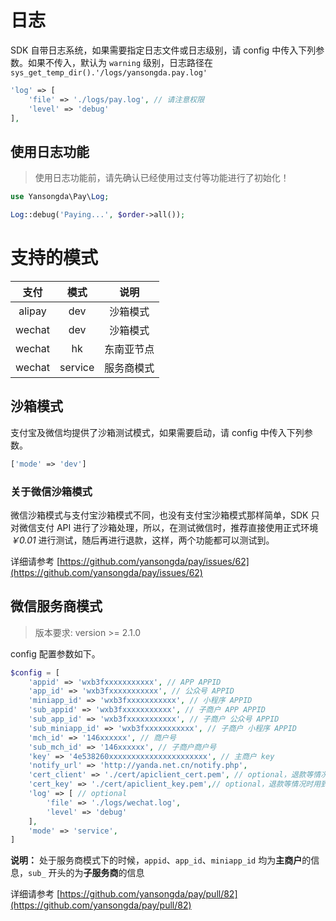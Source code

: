 # 日志

SDK 自带日志系统，如果需要指定日志文件或日志级别，请 config 中传入下列参数。如果不传入，默认为 `warning` 级别，日志路径在 `sys_get_temp_dir().'/logs/yansongda.pay.log' `

```php
'log' => [
    'file' => './logs/pay.log', // 请注意权限
    'level' => 'debug'
],
```

## 使用日志功能

> 使用日志功能前，请先确认已经使用过支付等功能进行了初始化！

```php
use Yansongda\Pay\Log;

Log::debug('Paying...', $order->all());
```

# 支持的模式

| 支付 | 模式 | 说明 |
| :---: | :---: | :---: |
| alipay | dev | 沙箱模式 |
| wechat | dev | 沙箱模式 |
| wechat | hk | 东南亚节点 |
| wechat | service | 服务商模式 |

## 沙箱模式

支付宝及微信均提供了沙箱测试模式，如果需要启动，请 config 中传入下列参数。

```php
['mode' => 'dev']
```

### 关于微信沙箱模式

微信沙箱模式与支付宝沙箱模式不同，也没有支付宝沙箱模式那样简单，SDK 只对微信支付 API 进行了沙箱处理，所以，在测试微信时，推荐直接使用正式环境 *￥0.01* 进行测试，随后再进行退款，这样，两个功能都可以测试到。

详细请参考 [https://github.com/yansongda/pay/issues/62](https://github.com/yansongda/pay/issues/62)

## 微信服务商模式

> 版本要求: version >= 2.1.0

config 配置参数如下。

```php
$config = [
    'appid' => 'wxb3fxxxxxxxxxxx', // APP APPID
    'app_id' => 'wxb3fxxxxxxxxxxx', // 公众号 APPID
    'miniapp_id' => 'wxb3fxxxxxxxxxxx', // 小程序 APPID
    'sub_appid' => 'wxb3fxxxxxxxxxxx', // 子商户 APP APPID
    'sub_app_id' => 'wxb3fxxxxxxxxxxx', // 子商户 公众号 APPID
    'sub_miniapp_id' => 'wxb3fxxxxxxxxxxx', // 子商户 小程序 APPID
    'mch_id' => '146xxxxxx', // 商户号
    'sub_mch_id' => '146xxxxxx', // 子商户商户号
    'key' => '4e538260xxxxxxxxxxxxxxxxxxxxxx', // 主商户 key
    'notify_url' => 'http://yanda.net.cn/notify.php',
    'cert_client' => './cert/apiclient_cert.pem', // optional，退款等情况时用到
    'cert_key' => './cert/apiclient_key.pem',// optional，退款等情况时用到
    'log' => [ // optional
        'file' => './logs/wechat.log',
        'level' => 'debug'
    ],
    'mode' => 'service',
]
```

**说明：** 处于服务商模式下的时候，`appid`、`app_id`、`miniapp_id` 均为**主商户**的信息，`sub_` 开头的为**子服务商**的信息

详细请参考 [https://github.com/yansongda/pay/pull/82](https://github.com/yansongda/pay/pull/82)
